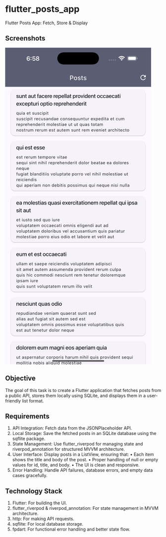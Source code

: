 # flutter_posts_app

Flutter Posts App: Fetch, Store & Display

## Screenshots

![Screenshot 1](assets/screenshots/1.png)

## Objective

The goal of this task is to create a Flutter application that fetches posts from a public API, stores them locally using SQLite, and displays them in a user-friendly list format.

## Requirements

1. API Integration: Fetch data from the JSONPlaceholder API.
2. Local Storage: Save the fetched posts in an SQLite database using the sqflite package.
3. State Management: Use flutter_riverpod for managing state and riverpod_annotation for structured MVVM architecture.
4. User Interface: Display posts in a ListView, ensuring that:
 • Each item shows the title and body of the post.
 • Proper handling of null or empty values for id, title, and body.
 • The UI is clean and responsive.
5. Error Handling: Handle API failures, database errors, and empty data cases gracefully.

## Technology Stack

 1. Flutter: For building the UI.
 2. flutter_riverpod & riverpod_annotation: For state management in MVVM architecture.
 3. http: For making API requests.
 4. sqflite: For local database storage.
 5. fpdart: For functional error handling and better state flow.
